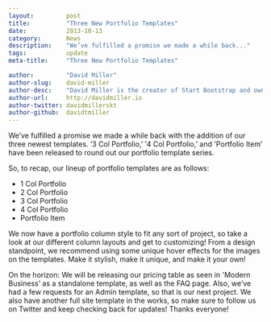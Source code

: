 ```yaml
---
layout:			post
title:			"Three New Portfolio Templates"
date:			2013-10-13
category:		News
description:	"We’ve fulfilled a promise we made a while back..."
tags:			update
meta-title:		"Three New Portfolio Templates"

author:			"David Miller"
author-slug:	david-miller
author-desc:	"David Miller is the creator of Start Bootstrap and owner of Blackrock Digital. He is a front end web designer and developer working out of sunny Orlando, Florida."
author-url:		http://davidmiller.io
author-twitter:	davidmillerskt
author-github:	davidtmiller
---
```

We’ve fulfilled a promise we made a while back with the addition of our three newest templates. ‘3 Col Portfolio,’ '4 Col Portfolio,’ and 'Portfolio Item’ have been released to round out our portfolio template series.

So, to recap, our lineup of portfolio templates are as follows:

- 1 Col Portfolio
- 2 Col Portfolio
- 3 Col Portfolio
- 4 Col Portfolio
- Portfolio Item

We now have a portfolio column style to fit any sort of project, so take a look at our different column layouts and get to customizing! From a design standpoint, we recommend using some unique hover effects for the images on the templates. Make it stylish, make it unique, and make it your own!

On the horizon: We will be releasing our pricing table as seen in 'Modern Business’ as a standalone template, as well as the FAQ page. Also, we’ve had a few requests for an Admin template, so that is our next project. We also have another full site template in the works, so make sure to follow us on Twitter and keep checking back for updates! Thanks everyone!